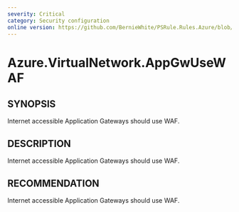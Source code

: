 ```yaml
---
severity: Critical
category: Security configuration
online version: https://github.com/BernieWhite/PSRule.Rules.Azure/blob/master/docs/rules/en/Azure.VirtualNetwork.AppGwUseWAF.md
---
```


# Azure.VirtualNetwork.AppGwUseWAF

## SYNOPSIS

Internet accessible Application Gateways should use WAF.

## DESCRIPTION

Internet accessible Application Gateways should use WAF.

## RECOMMENDATION

Internet accessible Application Gateways should use WAF.
